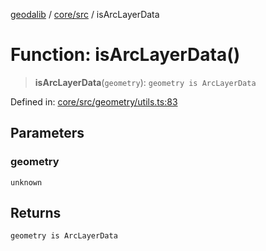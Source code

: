 [geodalib](../../../modules.md) / [core/src](../index.md) / isArcLayerData

# Function: isArcLayerData()

> **isArcLayerData**(`geometry`): `geometry is ArcLayerData`

Defined in: [core/src/geometry/utils.ts:83](https://github.com/GeoDaCenter/geoda-lib/blob/9716a45cca9cf3b644d6187deeb842d47f2b7a3a/js/packages/core/src/geometry/utils.ts#L83)

## Parameters

### geometry

`unknown`

## Returns

`geometry is ArcLayerData`
